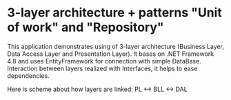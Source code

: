 # 3-layer architecture + patterns "Unit of work" and "Repository"
This application demonstrates using of 3-layer architecture (Business Layer, Data Access Layer and Presentation Layer).
It bases on .NET Framework 4.8 and uses EntityFramework for connection with simple DataBase.
Interaction between layers realized with Interfaces, it helps to ease dependencies.

Here is scheme about how layers are linked: PL <-> BLL <-> DAL